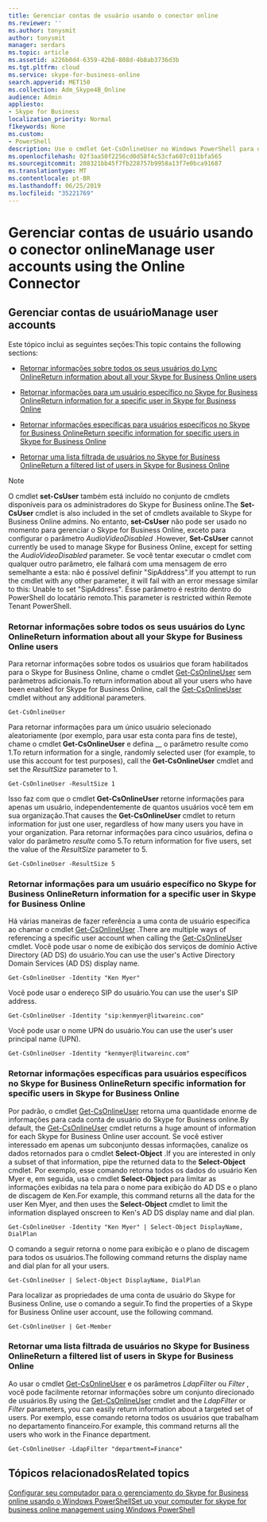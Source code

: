 ```yaml
---
title: Gerenciar contas de usuário usando o conector online
ms.reviewer: ''
ms.author: tonysmit
author: tonysmit
manager: serdars
ms.topic: article
ms.assetid: a226b0d4-6359-42b8-808d-4b8ab3736d3b
ms.tgt.pltfrm: cloud
ms.service: skype-for-business-online
search.appverid: MET150
ms.collection: Adm_Skype4B_Online
audience: Admin
appliesto:
- Skype for Business
localization_priority: Normal
f1keywords: None
ms.custom:
- PowerShell
description: Use o cmdlet Get-CsOnlineUser no Windows PowerShell para obter informações sobre os usuários do Skype for Business online da sua organização.
ms.openlocfilehash: 02f3aa50f2256cd0d58f4c53cfa607c011bfa565
ms.sourcegitcommit: 208321bb45f7fb228757b9958a13f7e0bca91687
ms.translationtype: MT
ms.contentlocale: pt-BR
ms.lasthandoff: 06/25/2019
ms.locfileid: "35221769"
---
```

# <a name="manage-user-accounts-using-the-online-connector"></a><span data-ttu-id="96224-103">Gerenciar contas de usuário usando o conector online</span><span class="sxs-lookup"><span data-stu-id="96224-103">Manage user accounts using the Online Connector</span></span>

## <a name="manage-user-accounts"></a><span data-ttu-id="96224-104">Gerenciar contas de usuário</span><span class="sxs-lookup"><span data-stu-id="96224-104">Manage user accounts</span></span>

<span data-ttu-id="96224-105">Este tópico inclui as seguintes seções:</span><span class="sxs-lookup"><span data-stu-id="96224-105">This topic contains the following sections:</span></span>

- [<span data-ttu-id="96224-106">Retornar informações sobre todos os seus usuários do Lync Online</span><span class="sxs-lookup"><span data-stu-id="96224-106">Return information about all your Skype for Business Online users</span></span>](manage-user-accounts-using-the-online-connector.md#BKAllUsers)

- [<span data-ttu-id="96224-107">Retornar informações para um usuário específico no Skype for Business Online</span><span class="sxs-lookup"><span data-stu-id="96224-107">Return information for a specific user in Skype for Business Online</span></span>](manage-user-accounts-using-the-online-connector.md#BKSpecificUser)

- [<span data-ttu-id="96224-108">Retornar informações específicas para usuários específicos no Skype for Business Online</span><span class="sxs-lookup"><span data-stu-id="96224-108">Return specific information for specific users in Skype for Business Online</span></span>](manage-user-accounts-using-the-online-connector.md#BKSpecificUsers)

- [<span data-ttu-id="96224-109">Retornar uma lista filtrada de usuários no Skype for Business Online</span><span class="sxs-lookup"><span data-stu-id="96224-109">Return a filtered list of users in Skype for Business Online</span></span>](manage-user-accounts-using-the-online-connector.md#BKListofUsers)

> [!NOTE]
> <span data-ttu-id="96224-110">O cmdlet **set-CsUser** também está incluído no conjunto de cmdlets disponíveis para os administradores do Skype for Business online.</span><span class="sxs-lookup"><span data-stu-id="96224-110">The **Set-CsUser** cmdlet is also included in the set of cmdlets available to Skype for Business Online admins.</span></span> <span data-ttu-id="96224-111">No entanto, **set-CsUser** não pode ser usado no momento para gerenciar o Skype for Business Online, exceto para configurar o parâmetro _AudioVideoDisabled_ .</span><span class="sxs-lookup"><span data-stu-id="96224-111">However, **Set-CsUser** cannot currently be used to manage Skype for Business Online, except for setting the _AudioVideoDisabled_ parameter.</span></span> <span data-ttu-id="96224-112">Se você tentar executar o cmdlet com qualquer outro parâmetro, ele falhará com uma mensagem de erro semelhante a esta: não é possível definir "SipAddress".</span><span class="sxs-lookup"><span data-stu-id="96224-112">If you attempt to run the cmdlet with any other parameter, it will fail with an error message similar to this: Unable to set "SipAddress".</span></span> <span data-ttu-id="96224-113">Esse parâmetro é restrito dentro do PowerShell do locatário remoto.</span><span class="sxs-lookup"><span data-stu-id="96224-113">This parameter is restricted within Remote Tenant PowerShell.</span></span>

### <a name="return-information-about-all-your-skype-for-business-online-users"></a><span data-ttu-id="96224-114">Retornar informações sobre todos os seus usuários do Lync Online</span><span class="sxs-lookup"><span data-stu-id="96224-114">Return information about all your Skype for Business Online users</span></span>
<span data-ttu-id="96224-115"><a name="BKAllUsers"> </a></span><span class="sxs-lookup"><span data-stu-id="96224-115"></span></span>

<span data-ttu-id="96224-116">Para retornar informações sobre todos os usuários que foram habilitados para o Skype for Business Online, chame o cmdlet [Get-CsOnlineUser](https://go.microsoft.com/fwlink/p/?linkid=849603) sem parâmetros adicionais.</span><span class="sxs-lookup"><span data-stu-id="96224-116">To return information about all your users who have been enabled for Skype for Business Online, call the [Get-CsOnlineUser](https://go.microsoft.com/fwlink/p/?linkid=849603) cmdlet without any additional parameters.</span></span>

```
Get-CsOnlineUser
```

<span data-ttu-id="96224-117">Para retornar informações para um único usuário selecionado aleatoriamente (por exemplo, para usar esta conta para fins de teste), chame o cmdlet **Get-CsOnlineUser** e defina __ o parâmetro resulte como 1.</span><span class="sxs-lookup"><span data-stu-id="96224-117">To return information for a single, randomly selected user (for example, to use this account for test purposes), call the **Get-CsOnlineUser** cmdlet and set the _ResultSize_ parameter to 1.</span></span>

```
Get-CsOnlineUser -ResultSize 1
```

<span data-ttu-id="96224-118">Isso faz com que o cmdlet **Get-CsOnlineUser** retorne informações para apenas um usuário, independentemente de quantos usuários você tem em sua organização.</span><span class="sxs-lookup"><span data-stu-id="96224-118">That causes the **Get-CsOnlineUser** cmdlet to return information for just one user, regardless of how many users you have in your organization.</span></span> <span data-ttu-id="96224-119">Para retornar informações para cinco usuários, defina o valor do parâmetro _resulte_ como 5.</span><span class="sxs-lookup"><span data-stu-id="96224-119">To return information for five users, set the value of the _ResultSize_ parameter to 5.</span></span>

```
Get-CsOnlineUser -ResultSize 5
```

### <a name="return-information-for-a-specific-user-in-skype-for-business-online"></a><span data-ttu-id="96224-120">Retornar informações para um usuário específico no Skype for Business Online</span><span class="sxs-lookup"><span data-stu-id="96224-120">Return information for a specific user in Skype for Business Online</span></span>
<span data-ttu-id="96224-121"><a name="BKSpecificUser"> </a></span><span class="sxs-lookup"><span data-stu-id="96224-121"></span></span>

<span data-ttu-id="96224-122">Há várias maneiras de fazer referência a uma conta de usuário específica ao chamar o cmdlet [Get-CsOnlineUser](https://go.microsoft.com/fwlink/p/?linkid=849603) .</span><span class="sxs-lookup"><span data-stu-id="96224-122">There are multiple ways of referencing a specific user account when calling the [Get-CsOnlineUser](https://go.microsoft.com/fwlink/p/?linkid=849603) cmdlet.</span></span> <span data-ttu-id="96224-123">Você pode usar o nome de exibição dos serviços de domínio Active Directory (AD DS) do usuário.</span><span class="sxs-lookup"><span data-stu-id="96224-123">You can use the user's Active Directory Domain Services (AD DS) display name.</span></span>

```
Get-CsOnlineUser -Identity "Ken Myer"
```

<span data-ttu-id="96224-124">Você pode usar o endereço SIP do usuário.</span><span class="sxs-lookup"><span data-stu-id="96224-124">You can use the user's SIP address.</span></span>

```
Get-CsOnlineUser -Identity "sip:kenmyer@litwareinc.com"
```

<span data-ttu-id="96224-125">Você pode usar o nome UPN do usuário.</span><span class="sxs-lookup"><span data-stu-id="96224-125">You can use the user's user principal name (UPN).</span></span>

```
Get-CsOnlineUser -Identity "kenmyer@litwareinc.com"
```

### <a name="return-specific-information-for-specific-users-in-skype-for-business-online"></a><span data-ttu-id="96224-126">Retornar informações específicas para usuários específicos no Skype for Business Online</span><span class="sxs-lookup"><span data-stu-id="96224-126">Return specific information for specific users in Skype for Business Online</span></span>
<span data-ttu-id="96224-127"><a name="BKSpecificUsers"> </a></span><span class="sxs-lookup"><span data-stu-id="96224-127"></span></span>

<span data-ttu-id="96224-128">Por padrão, o cmdlet [Get-CsOnlineUser](https://technet.microsoft.com/library/2bfafd70-a7d9-4308-a353-5ecf44249b53.aspx) retorna uma quantidade enorme de informações para cada conta de usuário do Skype for Business online.</span><span class="sxs-lookup"><span data-stu-id="96224-128">By default, the [Get-CsOnlineUser](https://technet.microsoft.com/library/2bfafd70-a7d9-4308-a353-5ecf44249b53.aspx) cmdlet returns a huge amount of information for each Skype for Business Online user account.</span></span> <span data-ttu-id="96224-129">Se você estiver interessado em apenas um subconjunto dessas informações, canalize os dados retornados para o cmdlet **Select-Object** .</span><span class="sxs-lookup"><span data-stu-id="96224-129">If you are interested in only a subset of that information, pipe the returned data to the **Select-Object** cmdlet.</span></span> <span data-ttu-id="96224-130">Por exemplo, esse comando retorna todos os dados do usuário Ken Myer e, em seguida, usa o cmdlet **Select-Object** para limitar as informações exibidas na tela para o nome para exibição do AD DS e o plano de discagem de Ken.</span><span class="sxs-lookup"><span data-stu-id="96224-130">For example, this command returns all the data for the user Ken Myer, and then uses the **Select-Object** cmdlet to limit the information displayed onscreen to Ken's AD DS display name and dial plan.</span></span>

```
Get-CsOnlineUser -Identity "Ken Myer" | Select-Object DisplayName, DialPlan
```

<span data-ttu-id="96224-131">O comando a seguir retorna o nome para exibição e o plano de discagem para todos os usuários.</span><span class="sxs-lookup"><span data-stu-id="96224-131">The following command returns the display name and dial plan for all your users.</span></span>

```
Get-CsOnlineUser | Select-Object DisplayName, DialPlan
```

<span data-ttu-id="96224-132">Para localizar as propriedades de uma conta de usuário do Skype for Business Online, use o comando a seguir.</span><span class="sxs-lookup"><span data-stu-id="96224-132">To find the properties of a Skype for Business Online user account, use the following command.</span></span>

```
Get-CsOnlineUser | Get-Member
```

### <a name="return-a-filtered-list-of-users-in-skype-for-business-online"></a><span data-ttu-id="96224-133">Retornar uma lista filtrada de usuários no Skype for Business Online</span><span class="sxs-lookup"><span data-stu-id="96224-133">Return a filtered list of users in Skype for Business Online</span></span>
<span data-ttu-id="96224-134"><a name="BKListofUsers"> </a></span><span class="sxs-lookup"><span data-stu-id="96224-134"></span></span>

<span data-ttu-id="96224-135">Ao usar o cmdlet [Get-CsOnlineUser](https://go.microsoft.com/fwlink/p/?linkid=849603) e os parâmetros _LdapFilter_ ou _Filter_ , você pode facilmente retornar informações sobre um conjunto direcionado de usuários.</span><span class="sxs-lookup"><span data-stu-id="96224-135">By using the [Get-CsOnlineUser](https://go.microsoft.com/fwlink/p/?linkid=849603) cmdlet and the _LdapFilter_ or _Filter_ parameters, you can easily return information about a targeted set of users.</span></span> <span data-ttu-id="96224-136">Por exemplo, esse comando retorna todos os usuários que trabalham no departamento financeiro.</span><span class="sxs-lookup"><span data-stu-id="96224-136">For example, this command returns all the users who work in the Finance department.</span></span>

```
Get-CsOnlineUser -LdapFilter "department=Finance"
```

## <a name="related-topics"></a><span data-ttu-id="96224-137">Tópicos relacionados</span><span class="sxs-lookup"><span data-stu-id="96224-137">Related topics</span></span>
[<span data-ttu-id="96224-138">Configurar seu computador para o gerenciamento do Skype for Business online usando o Windows PowerShell</span><span class="sxs-lookup"><span data-stu-id="96224-138">Set up your computer for skype for business online management using Windows PowerShell</span></span>](set-up-your-computer-for-windows-powershell.md)


